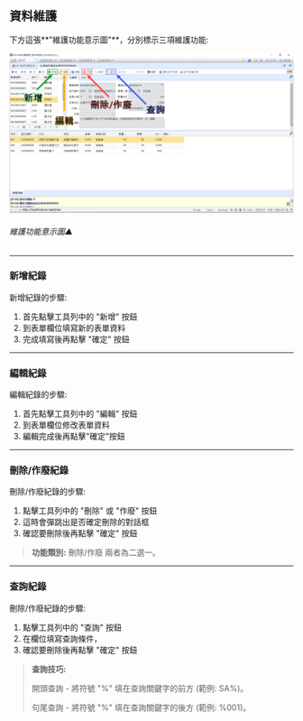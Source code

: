## 資料維護

下方這張**"維護功能意示圖"**，分別標示三項維護功能:

![維護功能意示圖▲](../assets/data-maintenance.png)

###### 維護功能意示圖▲

----

### 新增紀錄

新增紀錄的步驟:

1. 首先點擊工具列中的 "新增" 按鈕
2. 到表單欄位填寫新的表單資料
3. 完成填寫後再點擊 "確定" 按鈕

----

### 編輯紀錄

編輯紀錄的步驟:

1. 首先點擊工具列中的 "編輯" 按鈕
2. 到表單欄位修改表單資料
3. 編輯完成後再點擊"確定"按鈕

----

### 刪除/作廢紀錄

刪除/作廢紀錄的步驟:

1. 點擊工具列中的 "刪除" 或 "作廢" 按鈕
2. 這時會彈跳出是否確定刪除的對話框
3. 確認要刪除後再點擊 "確定" 按鈕

  > **功能類別:** 刪除/作廢 兩者為二選一。

----

### 查詢紀錄

刪除/作廢紀錄的步驟:

1. 點擊工具列中的 "查詢" 按鈕
2. 在欄位填寫查詢條件，
3. 確認要刪除後再點擊 "確定" 按鈕

  > **查詢技巧:**
  >
  > 開頭查詢 - 將符號 "%" 填在查詢關鍵字的前方 (範例: SA%)。
  >
  > 句尾查詢 - 將符號 "%" 填在查詢關鍵字的後方 (範例: %001)。